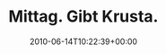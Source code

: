 ---
retweeted: false
source: <a href="http://mowglii.com/itsy" rel="nofollow">Itsy!</a>
entities:
  hashtags: []
  symbols: []
  user_mentions: []
  urls: []
display_text_range:
- '0'
- '20'
favorite_count: '0'
id_str: '16137231298'
truncated: false
retweet_count: '0'
id: '16137231298'
created_at: Mon Jun 14 10:22:39 +0000 2010
favorited: false
full_text: Mittag. Gibt Krusta.
lang: de
tags:
- pesos:twitter
date: '2010-06-14T10:22:39+00:00'
src: https://twitter.com/bascht/status/16137231298
original_url: https://twitter.com/bascht/status/16137231298
type: twitter_tweet
text: Mittag. Gibt Krusta.
title: Mittag. Gibt Krusta.

---